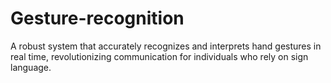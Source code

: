 # Gesture-recognition
 A robust system that accurately recognizes and interprets hand gestures in real time, revolutionizing communication for individuals who rely on sign  language. 
